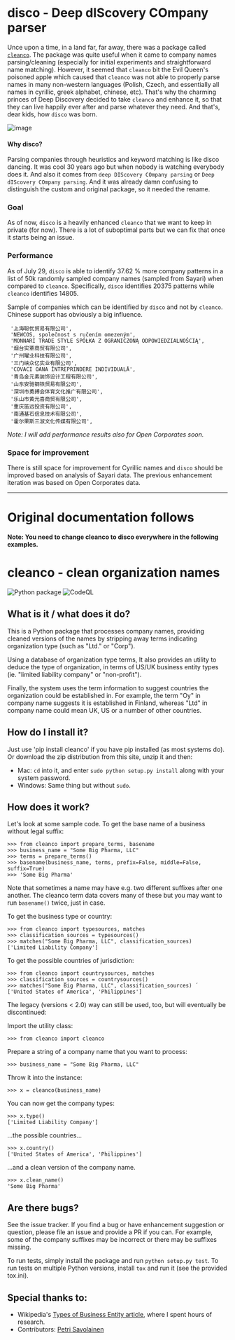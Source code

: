 # disco - Deep dIScovery COmpany parser

Unce upon a time, in a land far, far away, there was a package called [`cleanco`](https://github.com/psolin/cleanco). The package was quite useful when it came to company names parsing/cleaning (especially for initial experiments and straightforward name matching). However, it seemed that `cleanco` bit the Evil Queen's poisoned apple which caused that `cleanco` was not able to properly parse names in many non-western languages (Polish, Czech, and essentially all names in cyrillic, greek alphabet, chinese, etc). That's why the charming princes of Deep Discovery decided to take `cleanco` and enhance it, so that they can live happily ever after and parse whatever they need. And that's, dear kids, how `disco` was born.

![image](https://user-images.githubusercontent.com/8523511/127518999-6bec4568-4dff-421f-90a9-7cd3bdd4aa02.png)

#### Why disco?

Parsing companies through heuristics and keyword matching is like disco dancing. It was cool 30 years ago but when nobody is watching everybody does it. And also it comes from `deep DIScovery COmpany parsing` or `Deep dIScovery COmpany parsing`. And it was already damn confusing to distinguish the custom and original package, so it needed the rename.

### Goal

As of now, `disco` is a heavily enhanced `cleanco` that we want to keep in private (for now). There is a lot of suboptimal parts but we can fix that once it starts being an issue.

### Performance

As of July 29, `disco` is able to identify 37.62 % more company patterns in a list of 50k randomly sampled company names (sampled from Sayari) when compared to `cleanco`. Specifically, `disco` identifies 20375 patterns while `cleanco` identifies 14805.

Sample of companies which can be identified by `disco` and not by `cleanco`. Chinese support has obviously a big influence.

```
 '上海聪优贸易有限公司',
 'NEWCOS, společnost s ručením omezeným',
 'MONNARI TRADE STYLE SPÓŁKA Z OGRANICZONĄ ODPOWIEDZIALNOŚCIĄ',
 '烟台实覃商贸有限公司',
 '广州曜业科技有限公司',
 '三门峡众亿实业有限公司',
 'COVACI OANA ÎNTREPRINDERE INDIVIDUALĂ',
 '青岛金元素装饰设计工程有限公司',
 '山东安驰钢铁贸易有限公司',
 '深圳市勇搏会体育文化推广有限公司',
 '乐山市黄光喜商贸有限公司',
 '重庆笛远投资有限公司',
 '南通基石信息技术有限公司',
 '霍尔果斯三淑文化传媒有限公司',
```

_Note: I will add performance results also for Open Corporates soon._

### Space for improvement

There is still space for improvement for Cyrillic names and `disco` should be improved based on analysis of Sayari data. The previous enhancement iteration was based on Open Corporates data.

---

# Original documentation follows

**Note: You need to change cleanco to disco everywhere in the following examples.**

# cleanco - clean organization names

![Python package](https://github.com/psolin/cleanco/workflows/Python%20package/badge.svg)
![CodeQL](https://github.com/psolin/cleanco/workflows/CodeQL/badge.svg)

## What is it / what does it do?

This is a Python package that processes company names, providing cleaned versions of the
names by stripping away terms indicating organization type (such as "Ltd." or "Corp").

Using a database of organization type terms, It also provides an utility to deduce the
type of organization, in terms of US/UK business entity types (ie. "limited liability
company" or "non-profit").

Finally, the system uses the term information to suggest countries the organization could
be established in. For example, the term "Oy" in company name suggests it is established
in Finland, whereas "Ltd" in company name could mean UK, US or a number of other
countries.

## How do I install it?

Just use 'pip install cleanco' if you have pip installed (as most systems do). Or download the zip distribution from this site, unzip it and then:

- Mac: `cd` into it, and enter `sudo python setup.py install` along with your system password.
- Windows: Same thing but without `sudo`.

## How does it work?

Let's look at some sample code. To get the base name of a business without legal suffix:

    >>> from cleanco import prepare_terms, basename
    >>> business_name = "Some Big Pharma, LLC"
    >>> terms = prepare_terms()
    >>> basename(business_name, terms, prefix=False, middle=False, suffix=True)
    >>> 'Some Big Pharma'

Note that sometimes a name may have e.g. two different suffixes after one another. The cleanco
term data covers many of these but you may want to run `basename()` twice, just in case.

To get the business type or country:

    >>> from cleanco import typesources, matches
    >>> classification_sources = typesources()
    >>> matches("Some Big Pharma, LLC", classification_sources)
    ['Limited Liability Company']

To get the possible countries of jurisdiction:

    >>> from cleanco import countrysources, matches
    >>> classification_sources = countrysources()
    >>> matches("Some Big Pharma, LLC", classification_sources) ´
    ['United States of America', 'Philippines']

The legacy (versions < 2.0) way can still be used, too, but will eventually be discontinued:

Import the utility class:

    >>> from cleanco import cleanco

Prepare a string of a company name that you want to process:

    >>> business_name = "Some Big Pharma, LLC"

Throw it into the instance:

    >>> x = cleanco(business_name)

You can now get the company types:

    >>> x.type()
    ['Limited Liability Company']

...the possible countries...

    >>> x.country()
    ['United States of America', 'Philippines']

...and a clean version of the company name.

    >>> x.clean_name()
    'Some Big Pharma'

## Are there bugs?

See the issue tracker. If you find a bug or have enhancement suggestion or question, please file an issue and provide a PR if you can. For example, some of the company suffixes may be incorrect or there may be suffixes missing.

To run tests, simply install the package and run `python setup.py test`. To run tests on multiple Python versions, install `tox` and run it (see the provided tox.ini).

## Special thanks to:

- Wikipedia's [Types of Business Entity article](http://en.wikipedia.org/wiki/Types_of_business_entity), where I spent hours of research.
- Contributors: [Petri Savolainen](https://github.com/petri)
